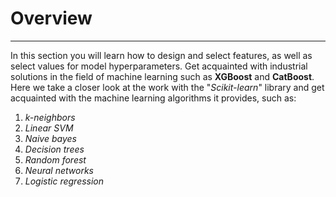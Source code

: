 # Overview
---

In this section you will learn how to design and select features, as well as select values for model hyperparameters.
Get acquainted with industrial solutions in the field of machine learning such as **XGBoost** and **CatBoost**.
Here we take a closer look at the work with the "_Scikit-learn_" library and get acquainted with the machine learning algorithms it provides, such as:
1. _k-neighbors_
1. _Linear SVM_
1. _Naive bayes_
1. _Decision trees_
1. _Random forest_
1. _Neural networks_
1. _Logistic regression_
